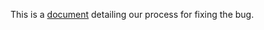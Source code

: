 This is a [document](https://docs.google.com/document/d/1Up0AiBVC1CTLPD5u8mhRs_SjLVaYlytAlU_gsyqhJPE/edit?tab=t.0) detailing our process for fixing the bug.
